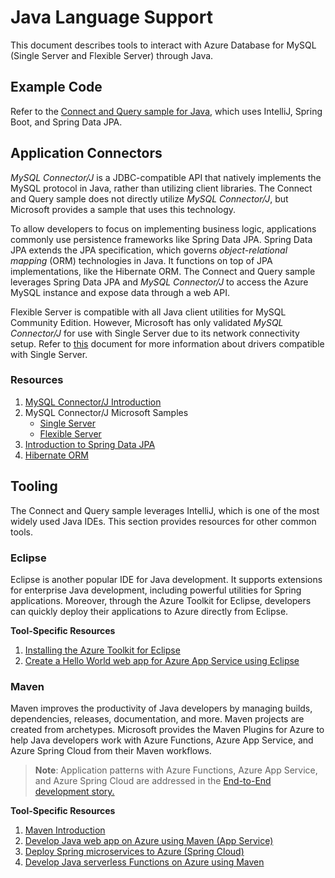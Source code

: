 # Java Language Support

This document describes tools to interact with Azure Database for MySQL (Single Server and Flexible Server) through Java.

## Example Code

Refer to the [Connect and Query sample for Java](./03_Connect_Query_Java_IntelliJ.md), which uses IntelliJ, Spring Boot, and Spring Data JPA.

## Application Connectors

*MySQL Connector/J* is a JDBC-compatible API that natively implements the MySQL protocol in Java, rather than utilizing client libraries. The Connect and Query sample does not directly utilize *MySQL Connector/J*, but Microsoft provides a sample that uses this technology.

To allow developers to focus on implementing business logic, applications commonly use persistence frameworks like Spring Data JPA. Spring Data JPA extends the JPA specification, which governs *object-relational mapping* (ORM) technologies in Java. It functions on top of JPA implementations, like the Hibernate ORM. The Connect and Query sample leverages Spring Data JPA and *MySQL Connector/J* to access the Azure MySQL instance and expose data through a web API.

Flexible Server is compatible with all Java client utilities for MySQL Community Edition. However, Microsoft has only validated *MySQL Connector/J* for use with Single Server due to its network connectivity setup. Refer to [this](https://docs.microsoft.com/azure/mysql/concepts-compatibility) document for more information about drivers compatible with Single Server. 

### Resources

1. [MySQL Connector/J Introduction](https://dev.mysql.com/doc/connector-j/8.0/en/connector-j-overview.html)
2. MySQL Connector/J Microsoft Samples
    - [Single Server](https://docs.microsoft.com/azure/mysql/connect-java)
    - [Flexible Server](https://docs.microsoft.com/azure/mysql/flexible-server/connect-java)
3. [Introduction to Spring Data JPA](https://www.baeldung.com/the-persistence-layer-with-spring-data-jpa)
4. [Hibernate ORM](https://hibernate.org/orm/)

## Tooling

The Connect and Query sample leverages IntelliJ, which is one of the most widely used Java IDEs. This section provides resources for other common tools.

### Eclipse

Eclipse is another popular IDE for Java development. It supports extensions for enterprise Java development, including powerful utilities for Spring applications. Moreover, through the Azure Toolkit for Eclipse, developers can quickly deploy their applications to Azure directly from Eclipse.

**Tool-Specific Resources**

1. [Installing the Azure Toolkit for Eclipse](https://docs.microsoft.com/azure/developer/java/toolkit-for-eclipse/installation)
2. [Create a Hello World web app for Azure App Service using Eclipse](https://docs.microsoft.com/azure/developer/java/toolkit-for-eclipse/create-hello-world-web-app)

### Maven

Maven improves the productivity of Java developers by managing builds, dependencies, releases, documentation, and more. Maven projects are created from archetypes. Microsoft provides the Maven Plugins for Azure to help Java developers work with Azure Functions, Azure App Service, and Azure Spring Cloud from their Maven workflows.

> **Note**: Application patterns with Azure Functions, Azure App Service, and Azure Spring Cloud are addressed in the [End-to-End development story.](../04_EndToEndDev/04_End_To_End_Development.md)

**Tool-Specific Resources**

1. [Maven Introduction](https://maven.apache.org/guides/getting-started/index.html)
2. [Develop Java web app on Azure using Maven (App Service)](https://docs.microsoft.com/learn/modules/publish-web-app-with-maven-plugin-for-azure-app-service/)
3. [Deploy Spring microservices to Azure (Spring Cloud)](https://docs.microsoft.com/learn/modules/azure-spring-cloud-workshop/)
4. [Develop Java serverless Functions on Azure using Maven](https://docs.microsoft.com/learn/modules/develop-azure-functions-app-with-maven-plugin/)
